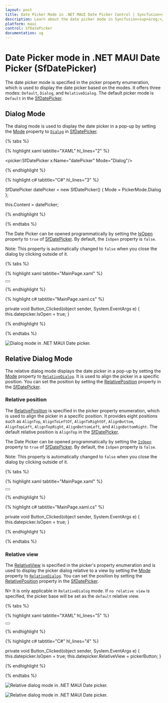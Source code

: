 ```yaml
---
layout: post
title: Date Picker Mode in .NET MAUI Date Picker Control | Syncfusion<sup>&reg;</sup>
description: Learn about the date picker mode in Syncfusion<sup>&reg;</sup> .NET MAUI Date Picker (SfDatePicker) control and its basic features.
platform: maui
control: SfDatePicker
documentation: ug
---
```


# Date Picker mode in .NET MAUI Date Picker (SfDatePicker)

The date picker mode is specified in the picker property enumeration, which is used to display the date picker based on the modes. It offers three modes: `Default`, `Dialog`, and `RelativeDialog`. The default picker mode is `Default` in the [SfDatePicker](https://help.syncfusion.com/cr/maui/Syncfusion.Maui.Picker.SfDatePicker.html).

## Dialog Mode

The dialog mode is used to display the date picker in a pop-up by setting the [Mode](https://help.syncfusion.com/cr/maui/Syncfusion.Maui.Picker.PickerBase.html#Syncfusion_Maui_Picker_PickerBase_Mode) property to [`Dialog`](https://help.syncfusion.com/cr/maui/Syncfusion.Maui.Picker.PickerMode.html#Syncfusion_Maui_Picker_PickerMode_Dialog) in [SfDatePicker](https://help.syncfusion.com/cr/maui/Syncfusion.Maui.Picker.SfDatePicker.html).

{% tabs %}

{% highlight xaml tabtitle="XAML" hl_lines="2" %}

<picker:SfDatePicker x:Name="datePicker"
                     Mode="Dialog"/>

{% endhighlight %}

{% highlight c# tabtitle="C#" hl_lines="3" %}

SfDatePicker datePicker = new SfDatePicker()
{
    Mode = PickerMode.Dialog
};

this.Content = datePicker;

{% endhighlight %}

{% endtabs %}

The Date Picker can be opened programmatically by setting the [IsOpen](https://help.syncfusion.com/cr/maui/Syncfusion.Maui.Picker.PickerBase.html#Syncfusion_Maui_Picker_PickerBase_IsOpen) property to `true` of [SfDatePicker](https://help.syncfusion.com/cr/maui/Syncfusion.Maui.Picker.SfDatePicker.html). By default, the `IsOpen` property is `false`.

Note: This property is automatically changed to `false` when you close the dialog by clicking outside of it.

{% tabs %}

{% highlight xaml tabtitle="MainPage.xaml" %}

<Grid>
    <picker:SfDatePicker x:Name="datepicker"
                         Mode="Dialog"/>
    <Button Text="Open Picker" 
            x:Name="pickerButton"
            Clicked="Button_Clicked"
            HorizontalOptions="Center"
            VerticalOptions="Center"
            HeightRequest="50" 
            WidthRequest="150">
    </Button>
</Grid>

{% endhighlight %}

{% highlight c# tabtitle="MainPage.xaml.cs" %}

private void Button_Clicked(object sender, System.EventArgs e)
{
    this.datepicker.IsOpen = true;
}

{% endhighlight %}

{% endtabs %}

  ![Dialog mode in .NET MAUI Date picker.](images/date-picker-mode/maui-date-picker-dialog-mode.gif)

## Relative Dialog Mode

The relative dialog mode displays the date picker in a pop-up by setting the [Mode](https://help.syncfusion.com/cr/maui/Syncfusion.Maui.Picker.PickerBase.html#Syncfusion_Maui_Picker_PickerBase_Mode) property to [`RelativeDialog`](https://help.syncfusion.com/cr/maui/Syncfusion.Maui.Picker.PickerMode.html#Syncfusion_Maui_Picker_PickerMode_RelativeDialog). It is used to align the picker in a specific position. You can set the position by setting the [RelativePosition](https://help.syncfusion.com/cr/maui/Syncfusion.Maui.Picker.PickerBase.html#Syncfusion_Maui_Picker_PickerBase_RelativePosition) property in the [SfDatePicker](https://help.syncfusion.com/cr/maui/Syncfusion.Maui.Picker.SfDatePicker.html).

### Relative position

The [RelativePosition](https://help.syncfusion.com/cr/maui/Syncfusion.Maui.Picker.PickerBase.html#Syncfusion_Maui_Picker_PickerBase_RelativePosition) is specified in the picker property enumeration, which is used to align the picker in a specific position. It provides eight positions such as `AlignTop`, `AlignToLeftOf`, `AlignToRightOf`, `AlignBottom`, `AlignTopLeft`, `AlignTopRight`, `AlignBottomLeft`, and `AlignBottomRight`. The default relative position is `AlignTop` in the [SfDatePicker](https://help.syncfusion.com/cr/maui/Syncfusion.Maui.Picker.SfDatePicker.html).


The Date Picker can be opened programmatically by setting the [`IsOpen`](https://help.syncfusion.com/cr/maui/Syncfusion.Maui.Picker.PickerBase.html#Syncfusion_Maui_Picker_PickerBase_IsOpen) property to `true` of [SfDatePicker](https://help.syncfusion.com/cr/maui/Syncfusion.Maui.Picker.SfDatePicker.html). By default, the `IsOpen` property is `false`.

Note: This property is automatically changed to `false` when you close the dialog by clicking outside of it.

{% tabs %}

{% highlight xaml tabtitle="MainPage.xaml" %}

<Grid>
    <picker:SfDatePicker x:Name="datePicker" 
                         Mode="RelativeDialog"
                         RelativePosition="AlignTopLeft">
    </picker:SfDatePicker>
    <Button Text="Open picker" 
            x:Name="pickerButton"
            Clicked="Button_Clicked"
            HorizontalOptions="Center"
            VerticalOptions="Center"
            HeightRequest="50" 
            WidthRequest="150">
    </Button>
</Grid>

{% endhighlight %}

{% highlight c# tabtitle="MainPage.xaml.cs" %}

private void Button_Clicked(object sender, System.EventArgs e)
{
    this.datepicker.IsOpen = true;
}

{% endhighlight %} 

{% endtabs %}

### Relative view

The [RelativeView](https://help.syncfusion.com/cr/maui/Syncfusion.Maui.Picker.PickerBase.html#Syncfusion_Maui_Picker_PickerBase_RelativeView) is specified in the picker's property enumeration and is used to display the picker dialog relative to a view by setting the [Mode](https://help.syncfusion.com/cr/maui/Syncfusion.Maui.Picker.PickerBase.html#Syncfusion_Maui_Picker_PickerBase_Mode) property to [`RelativeDialog`](https://help.syncfusion.com/cr/maui/Syncfusion.Maui.Picker.PickerMode.html#Syncfusion_Maui_Picker_PickerMode_RelativeDialog). You can set the position by setting the [RelativePosition](https://help.syncfusion.com/cr/maui/Syncfusion.Maui.Picker.PickerBase.html#Syncfusion_Maui_Picker_PickerBase_RelativePosition) property in the [SfDatePicker](https://help.syncfusion.com/cr/maui/Syncfusion.Maui.Picker.SfDatePicker.html).


N> It is only applicable in `RelativeDialog` mode. If `no relative view` is specified, the picker base will be set as the `default` relative view.

{% tabs %}

{% highlight xaml tabtitle="XAML" hl_lines="5" %}

<Grid>
    <picker:SfDatePicker x:Name="datePicker" 
                         Mode="RelativeDialog"
                         RelativePosition="AlignTopLeft"
                         RelativeView = "{x:Reference pickerButton}">
    </picker:SfDatePicker>
    <Button Text="Open picker" 
            x:Name="pickerButton"
            Clicked="Button_Clicked"
            HorizontalOptions="Center"
            VerticalOptions="Center"
            HeightRequest="50" 
            WidthRequest="150">
    </Button>
</Grid>

{% endhighlight %}

{% highlight c# tabtitle="C#" hl_lines="4" %}

private void Button_Clicked(object sender, System.EventArgs e)
{
    this.datepicker.IsOpen = true;
    this.datepicker.RelativeView = pickerButton;
}

{% endhighlight %}

{% endtabs %}

   ![Relative dialog mode in .NET MAUI Date picker.](images/date-picker-mode/maui-date-picker-relative-dialog-mode1.png)

   ![Relative dialog mode in .NET MAUI Date picker.](images/date-picker-mode/maui-date-picker-relative-dialog-mode2.png)